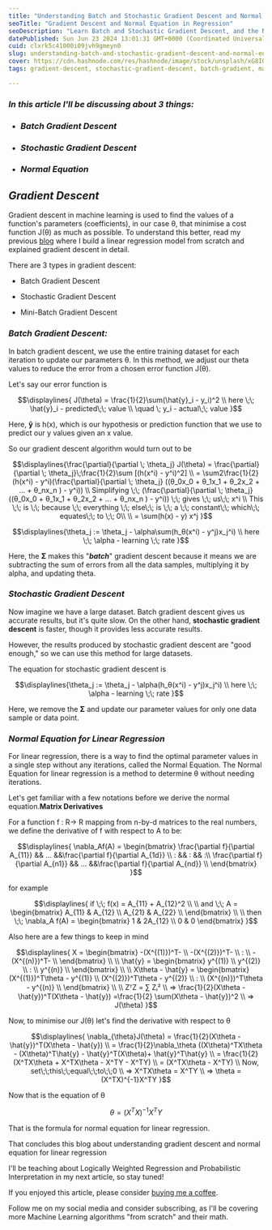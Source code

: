 ```yaml
---
title: "Understanding Batch and Stochastic Gradient Descent and Normal Equation for Linear Regression"
seoTitle: "Gradient Descent and Normal Equation in Regression"
seoDescription: "Learn Batch and Stochastic Gradient Descent, and the Normal Equation for minimizing the cost function in linear regression"
datePublished: Sun Jun 23 2024 13:01:31 GMT+0000 (Coordinated Universal Time)
cuid: clxrk5c41000i09jvh9gmeyn0
slug: understanding-batch-and-stochastic-gradient-descent-and-normal-equation-for-linear-regression
cover: https://cdn.hashnode.com/res/hashnode/image/stock/unsplash/xG8IQMqMITM/upload/defd9c2cbba47d798c6c706512f5cc0d.jpeg
tags: gradient-descent, stochastic-gradient-descent, batch-gradient, machine-learning-math

---
```


### *In this article I'll be discussing about 3 things:*

* ### *Batch Gradient Descent*
    
* ### *Stochastic Gradient Descent*
    
* ### *Normal Equation*
    

## *Gradient Descent*

Gradient descent in machine learning is used to find the values of a function's parameters (coefficients), in our case θ, that minimise a cost function J(θ) as much as possible. To understand this better, read my previous [blog](https://vamshi.study/linear-regression-from-scratch) where I build a linear regression model from scratch and explained gradient descent in detail.

There are 3 types in gradient descent:

* Batch Gradient Descent
    
* Stochastic Gradient Descent
    
* Mini-Batch Gradient Descent
    

### *Batch Gradient Descent:*

In batch gradient descent, we use the entire training dataset for each iteration to update our parameters θ. In this method, we adjust our theta values to reduce the error from a chosen error function J(θ).

Let's say our error function is

$$\displaylines{ J(\theta) = \frac{1}{2}\sum(\hat{y}_i - y_i)^2 \\ here \;\; \hat{y}_i - predicted\;\; value \\ \quad \; y_i - actual\;\; value }$$

Here, **ŷ** is h(x), which is our hypothesis or prediction function that we use to predict our y values given an x value.

So our gradient descent algorithm would turn out to be

$$\displaylines{\frac{\partial}{\partial \; \theta_j} J(\theta) = \frac{\partial}{\partial \; \theta_j}\;\frac{1}{2}\sum [(h(x^i) - y^i)^2] \\ = \sum2\frac{1}{2}(h(x^i) - y^i)(\frac{\partial}{\partial \; \theta_j} ((θ_0x_0 + θ_1x_1 + θ_2x_2 + ... + θ_nx_n ) - y^i)) \\ Simplifying \;\; (\frac{\partial}{\partial \; \theta_j} ((θ_0x_0 + θ_1x_1 + θ_2x_2 + ... + θ_nx_n ) - y^i)) \;\; gives \;\; us\;\; x^i \\ This \;\; is \;\; because \;\; everything \;\; else\;\; is \;\; a \;\; constant\;\; which\;\; equates\;\; to \;\; 0\\ \\ = \sum(h(x) - y) x^j }$$

$$\displaylines{\theta_j := \theta_j - \alpha\sum(h_θ(x^i) - y^j)x_j^i) \\ here \;\; \alpha - learning \;\; rate }$$

Here, the **Σ** makes this "***batch***" gradient descent because it means we are subtracting the sum of errors from all the data samples, multiplying it by alpha, and updating theta.

### *Stochastic Gradient Descent*

Now imagine we have a large dataset. Batch gradient descent gives us accurate results, but it's quite slow. On the other hand, **stochastic gradient descent** is faster, though it provides less accurate results.

However, the results produced by stochastic gradient descent are "good enough," so we can use this method for large datasets.

The equation for stochastic gradient descent is

$$\displaylines{\theta_j := \theta_j - \alpha(h_θ(x^i) - y^j)x_j^i) \\ here \;\; \alpha - learning \;\; rate }$$

Here, we remove the **Σ** and update our parameter values for only one data sample or data point.

### *Normal Equation for Linear Regression*

For linear regression, there is a way to find the optimal parameter values in a single step without any iterations, called the Normal Equation. The Normal Equation for linear regression is a method to determine θ without needing iterations.

Let's get familiar with a few notations before we derive the normal equation.**Matrix Derivatives**

For a function f : R→ R mapping from n-by-d matrices to the real numbers, we define the derivative of f with respect to A to be:

$$\displaylines{ \nabla_Af(A) = \begin{bmatrix} \frac{\partial f}{\partial A_{11}} && ... &&\frac{\partial f}{\partial A_{1d}} \\ : && : && :\\ \frac{\partial f}{\partial A_{n1}} && ... &&\frac{\partial f}{\partial A_{nd}} \\ \end{bmatrix} }$$

for example

$$\displaylines{ if \;\; f(x) = A_{11} + A_{12}^2 \\ \\ and \;\; A = \begin{bmatrix} A_{11} & A_{12} \\ A_{21} & A_{22} \\ \end{bmatrix} \\ \\ then \;\; \nabla_A f(A) = \begin{bmatrix} 1 & 2A_{12} \\ 0 & 0 \end{bmatrix} }$$

Also here are a few things to keep in mind

$$\displaylines{ X = \begin{bmatrix} -(X^{(1)})^T- \\ -(X^{(2)})^T- \\ : \\ -(X^{(n)})^T- \\ \end{bmatrix} \\ \\ \hat{y} = \begin{bmatrix} y^{(1)} \\ y^{(2)} \\ : \\ y^{(n)} \\ \end{bmatrix} \\ \\ X\theta - \hat{y} = \begin{bmatrix} (X^{(1)})^T\theta - y^{(1)} \\ (X^{(2)})^T\theta - y^{(2)} \\ : \\ (X^{(n)})^T\theta - y^{(n)} \\ \end{bmatrix} \\ \\ ZᵀZ = ∑ Zᵢ² \\ => \frac{1}{2}(X\theta - \hat{y})^T(X\theta - \hat{y}) =\frac{1}{2} \sum(X\theta - \hat{y})^2 \\ => J(\theta) }$$

Now, to minimise our J(θ) let's find the derivative with respect to θ

$$\displaylines{ \nabla_{\theta}J(\theta) = \frac{1}{2}(X\theta - \hat{y})^T(X\theta - \hat{y}) \\ = \frac{1}{2}\nabla_\theta ((X\theta)^TX\theta - (X\theta)^T\hat{y} - \hat{y}^T(X\theta)+ \hat{y}^T\hat{y} \\ = \frac{1}{2}(X^TX\theta + X^TX\theta - X^TY - X^TY) \\ = (X^TX\theta - X^TY) \\ Now, set\;\;this\;\;equal\;\;to\;\;0 \\ => X^TX\theta = X^TY \\ => \theta = (X^TX)^{-1}X^TY }$$

Now that is the equation of θ

$$\theta = (X^TX)^{-1}X^TY$$

That is the formula for normal equation for linear regression.

That concludes this blog about understanding gradient descent and normal equation for linear regression

I'll be teaching about Logically Weighted Regression and Probabilistic Interpretation in my next article, so stay tuned!

If you enjoyed this article, please consider [buying me a coffee](https://buymeacoffee.com/vamshi6).

Follow me on my social media and consider subscribing, as I'll be covering more Machine Learning algorithms "from scratch" and their math.
